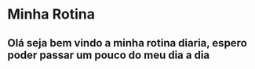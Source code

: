 # Minha Rotina
##  Olá seja bem vindo a minha rotina diaria, espero poder passar um pouco do meu dia a dia
